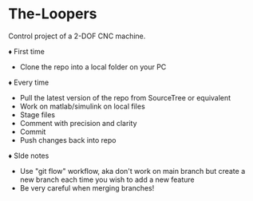 # The-Loopers
Control project of a 2-DOF CNC machine.

♦ First time
 - Clone the repo into a local folder on your PC
 
♦ Every time
 - Pull the latest version of the repo from SourceTree or equivalent
 - Work on matlab/simulink on local files
 - Stage files
 - Comment with precision and clarity
 - Commit
 - Push changes back into repo
 
♦ SIde notes
 - Use "git flow" workflow, aka don't work on main branch but create a new branch each time you wish to add a new feature
 - Be very careful when merging branches!
